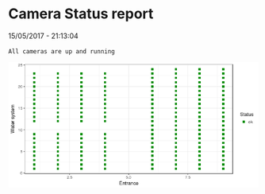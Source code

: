 Camera Status report
================
15/05/2017 - 21:13:04

    All cameras are up and running

![](camreport_files/figure-markdown_github/unnamed-chunk-2-1.png)
